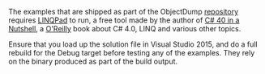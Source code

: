 The examples that are shipped as part of the ObjectDump
[repository][1] requires [LINQPad][2] to run, a free tool made
by the author of [C# 40 in a Nutshell][3], a [O'Reilly][4]
book about C# 4.0, LINQ and various other topics.

Ensure that you load up the solution file in Visual Studio 2015,
and do a full rebuild for the Debug target before testing any
of the examples. They rely on the binary produced as part of the
build output.

  [1]: http://objectdumper.codeplex.com/
  [2]: http://www.linqpad.net/
  [3]: http://www.albahari.com/nutshell/
  [4]: http://oreilly.com/